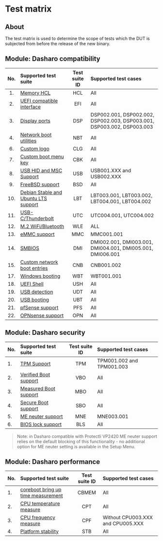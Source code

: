 # Test matrix

## About

The test matrix is used to determine the scope of tests which the DUT is
subjected from before the release of the new binary.

## Module: Dasharo compatibility

| No.  | Supported test suite                              | Test suite ID | Supported test cases                 |
|:----:|:--------------------------------------------------|:-------------:|:-------------------------------------|
| 1.   | [Memory HCL][HCL]                                 | HCL           | All                                  |
| 2.   | [UEFI compatible interface][EFI]                  | EFI           | All                                  |
| 3.   | [Display ports][DSP]                              | DSP           | DSP002.001, DSP002.002, DSP002.003, DSP003.001, DSP003.002, DSP003.003 |
| 4.   | [Network boot utilities][NBT]                     | NBT           | All                                  |
| 6.   | [Custom logo][CLG]                                | CLG           | All                                  |
| 7.   | [Custom boot menu key][CBK]                       | CBK           | All                                  |
| 8.   | [USB HID and MSC Support][USB]                    | USB           | USB001.XXX and USB002.XXX            |
| 9.   | [FreeBSD support][BSD]                            | BSD           | All                                  |
| 10.  | [Debian Stable and Ubuntu LTS support][LBT]       | LBT           | LBT003.001, LBT003.002, LBT004.001, LBT004.002|
| 11.  | [USB-C/Thunderbolt][UTC]                          | UTC           | UTC004.001, UTC004.002               |
| 12.  | [M.2 WiFi/Bluetooth][WLE]                         | WLE           | ALL                                  |
| 13.  | [eMMC support][MMC]                               | MMC           | MMC001.001                           |
| 14.  | [SMBIOS][DMI]                                     | DMI           | DMI002.001, DMI003.001, DMI004.001, DMI005.001, DMI006.001 |
| 15.  | [Custom network boot entries][CNB]                | CNB           | CNB001.002                           |
| 17.  | [Windows booting][WBT]                            | WBT           | WBT001.001                           |
| 18.  | [UEFI Shell][USH]                                 | USH           | All                                  |
| 19.  | [USB detection][UDT]                              | UDT           | All                                  |
| 20.  | [USB booting][UBT]                                | UBT           | All                                  |
| 21.  | [pfSense support][PFS]                            | PFS           | All                                  |
| 22.  | [OPNsense support][OPN]                           | OPN           | All                                  |

[HCL]: ../../unified-test-documentation/dasharo-compatibility/301-memory-hcl.md
[EFI]: ../../unified-test-documentation/dasharo-compatibility/30M-uefi-compatible-interface.md
[DSP]: ../../unified-test-documentation/dasharo-compatibility/31E-display-ports-and-lcd.md
[NBT]: ../../unified-test-documentation/dasharo-compatibility/315b-netboot-utilities.md
[NVM]: ../../unified-test-documentation/dasharo-compatibility/312-nvme-support.md
[CLG]: ../../unified-test-documentation/dasharo-compatibility/304-custom-logo.md
[CBK]: ../../unified-test-documentation/dasharo-compatibility/303-custom-boot-menu-key.md
[USB]: ../../unified-test-documentation/dasharo-compatibility/306-usb-hid-and-msc-support.md
[BSD]: ../../unified-test-documentation/dasharo-compatibility/307-freebsd-support.md
[LBT]: ../../unified-test-documentation/dasharo-compatibility/308-debian-stable-and-ubuntu-lts-support.md
[UTC]: ../../unified-test-documentation/dasharo-compatibility/31H-usb-type-c.md
[WLE]: ../../unified-test-documentation/dasharo-compatibility/318-m2-wifi-bluetooth.md
[MWL]: ../../unified-test-documentation/dasharo-compatibility/31K-minipcie-verification.md
[MMC]: ../../unified-test-documentation/dasharo-compatibility/31M-emmc-support.md
[DMI]: ../../unified-test-documentation/dasharo-compatibility/31L-smbios.md
[CNB]: ../../unified-test-documentation/dasharo-compatibility/30A-custom-network-boot-entries.md
[MSS]: ../../unified-test-documentation/dasharo-compatibility/31I-nvme-switching.md
[WBT]: ../../unified-test-documentation/dasharo-compatibility/31A-windows-booting.md
[AUD]: ../../unified-test-documentation/dasharo-compatibility/31F-audio-subsystem.md
[USH]: ../../unified-test-documentation/dasharo-compatibility/30P-uefi-shell.md
[UDT]: ../../unified-test-documentation/dasharo-compatibility/31O-usb-detect.md
[UBT]: ../../unified-test-documentation/dasharo-compatibility/31N-usb-boot.md
[PFS]: ../../unified-test-documentation/dasharo-compatibility/341-pfSense-support.md
[OPN]: ../../unified-test-documentation/dasharo-compatibility/342-OPNsense-support.md

## Module: Dasharo security

| No.  | Supported test suite                              | Test suite ID | Supported test cases                 |
|:-----|:--------------------------------------------------|:-------------:|:-------------------------------------|
| 1.   | [TPM Support][TPM]                                | TPM           | TPM001.002 and TPM001.003            |
| 2.   | [Verified Boot support][VBO]                      | VBO           | All                                  |
| 3.   | [Measured Boot support][MBO]                      | MBO           | All                                  |
| 4.   | [Secure Boot support][SBO]                        | SBO           | All                                  |
| 5.   | [ME neuter support][MNE]                          | MNE           | MNE003.001                           |
| 6.   | [BIOS lock support][BLS]                          | BLS           | All                                  |

> Note: in Dasharo compatible with Protectli VP2420 ME neuter support relies
on the default blocking of this functionality - no additional option for ME
neuter setting is available in the Setup Menu.

[TPM]: ../../unified-test-documentation/dasharo-security/200-tpm-support.md
[VBO]: ../../unified-test-documentation/dasharo-security/201-verified-boot.md
[MBO]: ../../unified-test-documentation/dasharo-security/203-measured-boot.md
[SBO]: ../../unified-test-documentation/dasharo-security/206-secure-boot.md
[MNE]: ../../unified-test-documentation/dasharo-security/20F-me-neuter.md
[BLS]: ../../unified-test-documentation/dasharo-security/20J-bios-lock-support.md

## Module: Dasharo performance

| No.  | Supported test suite                              | Test suite ID | Supported test cases                 |
|:-----|:--------------------------------------------------|:-------------:|:-------------------------------------|
| 1.   | [coreboot bring up time measurement][CBMEM]       | CBMEM         | All                                  |
| 2.   | [CPU temperature measure][CPT]                    | CPT           | All                                  |
| 3.   | [CPU frequency measure][CPF]                      | CPF           | Without CPU003.XXX and CPU005.XXX    |
| 4.   | [Platform stability][STB]                         | STB           | All                                  |

[CBMEM]: ../../unified-test-documentation/dasharo-performance/400-coreboot-boot-measure.md
[CPT]: ../../unified-test-documentation/dasharo-performance/401-cpu-temperature.md
[CPF]: ../../unified-test-documentation/dasharo-performance/402-cpu-frequency.md
[STB]: ../../unified-test-documentation/dasharo-performance/404-platform-stability.md
